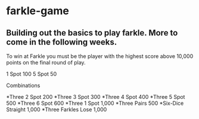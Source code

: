 # farkle-game
## Building out the basics to play farkle. More to come in the following weeks.

To win at Farkle you must be the player with the highest score above 10,000 points on the final round of play.

1 Spot 100
5 Spot 50

Combinations

*Three 2 Spot 200
*Three 3 Spot 300
*Three 4 Spot 400
*Three 5 Spot 500
*Three 6 Spot 600
*Three 1 Spot 1,000
*Three Pairs 500
*Six-Dice Straight 1,000
*Three Farkles Lose 1,000 
